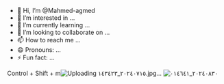 - 👋 Hi, I’m @Mahmed-agmed
- 👀 I’m interested in ...
- 🌱 I’m currently learning ...
- 💞️ I’m looking to collaborate on ...
- 📫 How to reach me ...
- 😄 Pronouns: ...
- ⚡ Fun fact: ...

<!---
Mahmed-agmed/Mahmed-agmed is a ✨ special ✨ repository because its `README.md` (this file) appears on your GitHub profile.
You can click the Preview link to take a look at your changes.
--->
Control + Shift + m![Uploading ٢٠٢٤٠٧١٥_١٤٣٤٢٣.jpg…]()
![٢٠٢٤٠٨٣٠_٠١٤٦٤١](https://github.com/user-attachments/assets/c46a1025-e87a-4a12-a365-e9034b505b54)
